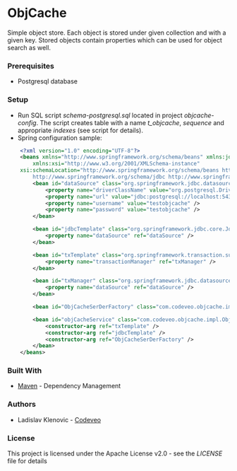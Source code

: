 # ObjCache #

Simple object store. Each object is stored under given collection and with a given key. Stored objects contain properties which can be used for object search as well.

### Prerequisites ###
* Postgresql database

### Setup ###

* Run SQL script *schema-postgresql.sql* located in project *objcache-config*. The script creates
  table with a name *t_objcache*, *sequence* and appropriate *indexes* (see script for details).
* Spring configuration sample:

````xml
	<?xml version="1.0" encoding="UTF-8"?>
	<beans xmlns="http://www.springframework.org/schema/beans" xmlns:jdbc="http://www.springframework.org/schema/jdbc"
	    xmlns:xsi="http://www.w3.org/2001/XMLSchema-instance"
    xsi:schemaLocation="http://www.springframework.org/schema/beans http://www.springframework.org/schema/beans/spring-beans.xsd
		http://www.springframework.org/schema/jdbc http://www.springframework.org/schema/jdbc/spring-jdbc-3.0.xsd">
    	<bean id="dataSource" class="org.springframework.jdbc.datasource.DriverManagerDataSource">
        	<property name="driverClassName" value="org.postgresql.Driver" />
        	<property name="url" value="jdbc:postgresql://localhost:5432/test_cdv_objcache" />
        	<property name="username" value="testobjcache" />
        	<property name="password" value="testobjcache" />
    	</bean>

    	<bean id="jdbcTemplate" class="org.springframework.jdbc.core.JdbcTemplate">
        	<property name="dataSource" ref="dataSource" />
    	</bean>

    	<bean id="txTemplate" class="org.springframework.transaction.support.TransactionTemplate">
	        <property name="transactionManager" ref="txManager" />
	    </bean>

    	<bean id="txManager" class="org.springframework.jdbc.datasource.DataSourceTransactionManager">
        	<property name="dataSource" ref="dataSource" />
    	</bean>

    	<bean id="ObjCacheSerDerFactory" class="com.codeveo.objcache.impl.ObjCacheSerializerDeserializerFactoryImpl" />

    	<bean id="objCacheService" class="com.codeveo.objcache.impl.ObjCacheServiceImpl">
        	<constructor-arg ref="txTemplate" />
        	<constructor-arg ref="jdbcTemplate" />
        	<constructor-arg ref="ObjCacheSerDerFactory" />
    	</bean>
	</beans>
````
### Built With ###
* [Maven](https://maven.apache.org/) - Dependency Management

### Authors ###
* Ladislav Klenovic - [Codeveo](http://www.codeveo.com/)

### License ###
This project is licensed under the Apache License v2.0 - see the *LICENSE* file for details